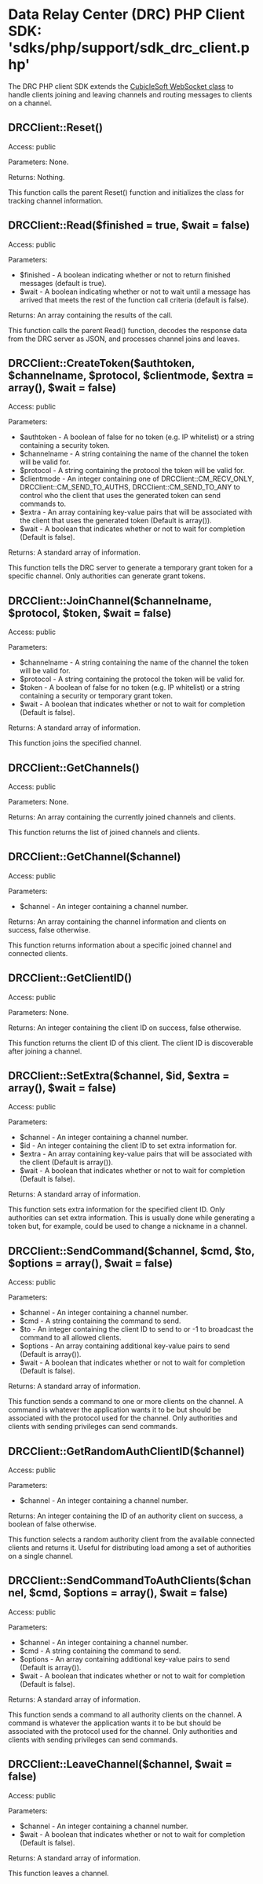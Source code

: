 Data Relay Center (DRC) PHP Client SDK: 'sdks/php/support/sdk_drc_client.php'
=============================================================================

The DRC PHP client SDK extends the [CubicleSoft WebSocket class](https://github.com/cubiclesoft/ultimate-web-scraper/blob/master/docs/websocket.md) to handle clients joining and leaving channels and routing messages to clients on a channel.

DRCClient::Reset()
------------------

Access:  public

Parameters:  None.

Returns:  Nothing.

This function calls the parent Reset() function and initializes the class for tracking channel information.

DRCClient::Read($finished = true, $wait = false)
------------------------------------------------

Access:  public

Parameters:

* $finished - A boolean indicating whether or not to return finished messages (default is true).
* $wait - A boolean indicating whether or not to wait until a message has arrived that meets the rest of the function call criteria (default is false).

Returns:  An array containing the results of the call.

This function calls the parent Read() function, decodes the response data from the DRC server as JSON, and processes channel joins and leaves.

DRCClient::CreateToken($authtoken, $channelname, $protocol, $clientmode, $extra = array(), $wait = false)
---------------------------------------------------------------------------------------------------------

Access:  public

Parameters:

* $authtoken - A boolean of false for no token (e.g. IP whitelist) or a string containing a security token.
* $channelname - A string containing the name of the channel the token will be valid for.
* $protocol - A string containing the protocol the token will be valid for.
* $clientmode - An integer containing one of DRCClient::CM_RECV_ONLY, DRCClient::CM_SEND_TO_AUTHS, DRCClient::CM_SEND_TO_ANY to control who the client that uses the generated token can send commands to.
* $extra - An array containing key-value pairs that will be associated with the client that uses the generated token (Default is array()).
* $wait - A boolean that indicates whether or not to wait for completion (Default is false).

Returns:  A standard array of information.

This function tells the DRC server to generate a temporary grant token for a specific channel.  Only authorities can generate grant tokens.

DRCClient::JoinChannel($channelname, $protocol, $token, $wait = false)
----------------------------------------------------------------------

Access:  public

Parameters:

* $channelname - A string containing the name of the channel the token will be valid for.
* $protocol - A string containing the protocol the token will be valid for.
* $token - A boolean of false for no token (e.g. IP whitelist) or a string containing a security or temporary grant token.
* $wait - A boolean that indicates whether or not to wait for completion (Default is false).

Returns:  A standard array of information.

This function joins the specified channel.

DRCClient::GetChannels()
------------------------

Access:  public

Parameters:  None.

Returns:  An array containing the currently joined channels and clients.

This function returns the list of joined channels and clients.

DRCClient::GetChannel($channel)
-------------------------------

Access:  public

Parameters:

* $channel - An integer containing a channel number.

Returns:  An array containing the channel information and clients on success, false otherwise.

This function returns information about a specific joined channel and connected clients.

DRCClient::GetClientID()
------------------------

Access:  public

Parameters:  None.

Returns:  An integer containing the client ID on success, false otherwise.

This function returns the client ID of this client.  The client ID is discoverable after joining a channel.

DRCClient::SetExtra($channel, $id, $extra = array(), $wait = false)
-------------------------------------------------------------------

Access:  public

Parameters:

* $channel - An integer containing a channel number.
* $id - An integer containing the client ID to set extra information for.
* $extra - An array containing key-value pairs that will be associated with the client (Default is array()).
* $wait - A boolean that indicates whether or not to wait for completion (Default is false).

Returns:  A standard array of information.

This function sets extra information for the specified client ID.  Only authorities can set extra information.  This is usually done while generating a token but, for example, could be used to change a nickname in a channel.

DRCClient::SendCommand($channel, $cmd, $to, $options = array(), $wait = false)
------------------------------------------------------------------------------

Access:  public

Parameters:

* $channel - An integer containing a channel number.
* $cmd - A string containing the command to send.
* $to - An integer containing the client ID to send to or -1 to broadcast the command to all allowed clients.
* $options - An array containing additional key-value pairs to send (Default is array()).
* $wait - A boolean that indicates whether or not to wait for completion (Default is false).

Returns:  A standard array of information.

This function sends a command to one or more clients on the channel.  A command is whatever the application wants it to be but should be associated with the protocol used for the channel.  Only authorities and clients with sending privileges can send commands.

DRCClient::GetRandomAuthClientID($channel)
------------------------------------------

Access:  public

Parameters:

* $channel - An integer containing a channel number.

Returns:  An integer containing the ID of an authority client on success, a boolean of false otherwise.

This function selects a random authority client from the available connected clients and returns it.  Useful for distributing load among a set of authorities on a single channel.

DRCClient::SendCommandToAuthClients($channel, $cmd, $options = array(), $wait = false)
--------------------------------------------------------------------------------------

Access:  public

Parameters:

* $channel - An integer containing a channel number.
* $cmd - A string containing the command to send.
* $options - An array containing additional key-value pairs to send (Default is array()).
* $wait - A boolean that indicates whether or not to wait for completion (Default is false).

Returns:  A standard array of information.

This function sends a command to all authority clients on the channel.  A command is whatever the application wants it to be but should be associated with the protocol used for the channel.  Only authorities and clients with sending privileges can send commands.

DRCClient::LeaveChannel($channel, $wait = false)
------------------------------------------------

Access:  public

Parameters:

* $channel - An integer containing a channel number.
* $wait - A boolean that indicates whether or not to wait for completion (Default is false).

Returns:  A standard array of information.

This function leaves a channel.
